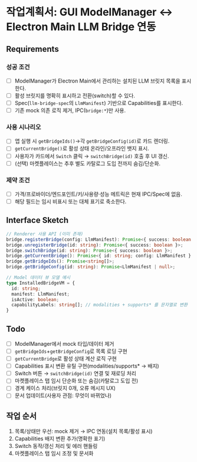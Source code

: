 # 작업계획서: GUI ModelManager ↔ Electron Main LLM Bridge 연동

## Requirements

### 성공 조건

- [ ] ModelManager가 Electron Main에서 관리하는 설치된 LLM 브릿지 목록을 표시한다.
- [ ] 활성 브릿지를 명확히 표시하고 전환(switch)할 수 있다.
- [ ] Spec(`llm-bridge-spec`의 `LlmManifest`) 기반으로 Capabilities를 표시한다.
- [ ] 기존 mock 의존 로직 제거, IPC(`bridge:*`)만 사용.

### 사용 시나리오

- [ ] 앱 실행 시 `getBridgeIds()`→각 `getBridgeConfig(id)`로 카드 렌더링.
- [ ] `getCurrentBridge()`로 활성 상태 온라인/오프라인 뱃지 표시.
- [ ] 사용자가 카드에서 `Switch` 클릭 → `switchBridge(id)` 호출 후 UI 갱신.
- [ ] (선택) 마켓플레이스는 추후 별도 카탈로그 도입 전까지 숨김/단순화.

### 제약 조건

- [ ] 가격/프로바이더/엔드포인트/키/사용량·성능 메트릭은 현재 IPC/Spec에 없음.
- [ ] 해당 필드는 임시 비표시 또는 대체 표기로 축소한다.

## Interface Sketch

```typescript
// Renderer 사용 API (이미 존재)
bridge.registerBridge(config: LlmManifest): Promise<{ success: boolean }>;
bridge.unregisterBridge(id: string): Promise<{ success: boolean }>;
bridge.switchBridge(id: string): Promise<{ success: boolean }>;
bridge.getCurrentBridge(): Promise<{ id: string; config: LlmManifest } | null>;
bridge.getBridgeIds(): Promise<string[]>;
bridge.getBridgeConfig(id: string): Promise<LlmManifest | null>;

// Model 데이터 뷰 모델 예시
type InstalledBridgeVM = {
  id: string;
  manifest: LlmManifest;
  isActive: boolean;
  capabilityLabels: string[]; // modalities + supports* 를 문자열로 변환
}
```

## Todo

- [ ] ModelManager에서 mock 타입/데이터 제거
- [ ] `getBridgeIds`+`getBridgeConfig`로 목록 로딩 구현
- [ ] `getCurrentBridge`로 활성 상태 계산 로직 구현
- [ ] Capabilities 표시 변환 유틸 구현(modalities/supports\* → 배지)
- [ ] Switch 버튼 → `switchBridge(id)` 연결 및 재로딩 처리
- [ ] 마켓플레이스 탭 임시 단순화 또는 숨김(카탈로그 도입 전)
- [ ] 경계 케이스 처리(브릿지 0개, 오류 메시지 UX)
- [ ] 문서 업데이트(사용자 관점: 무엇이 바뀌었나)

## 작업 순서

1. 목록/상태만 우선: mock 제거 → IPC 연동(설치 목록/활성 표시)
2. Capabilities 배지 변환 추가(명확한 표기)
3. Switch 동작/갱신 처리 및 에러 핸들링
4. 마켓플레이스 탭 임시 조정 및 문서화
